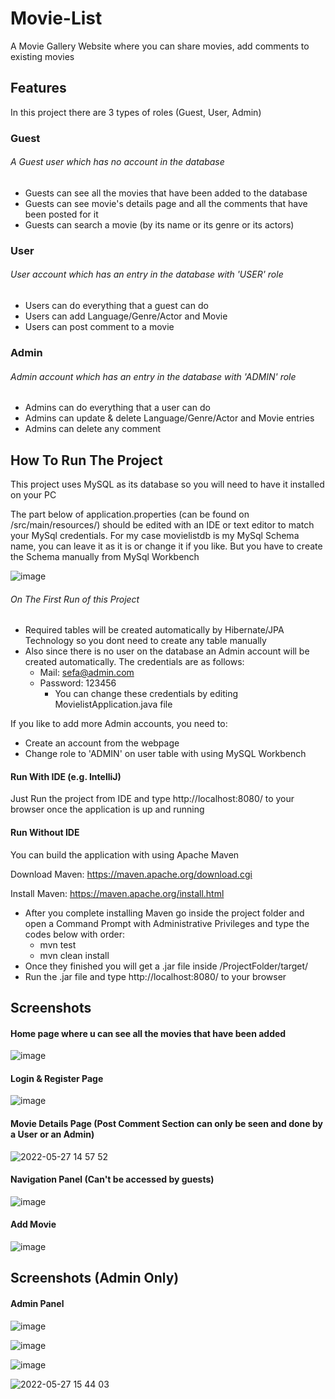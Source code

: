 # Movie-List
A Movie Gallery Website where you can share movies, add comments to existing movies

## Features
In this project there are 3 types of roles (Guest, User, Admin)

### Guest
###### A Guest user which has no account in the database
+ Guests can see all the movies that have been added to the database
+ Guests can see movie's details page and all the comments that have been posted for it
+ Guests can search a movie (by its name or its genre or its actors)

### User
###### User account which has an entry in the database with 'USER' role
+ Users can do everything that a guest can do
+ Users can add Language/Genre/Actor and Movie
+ Users can post comment to a movie

### Admin
###### Admin account which has an entry in the database with 'ADMIN' role
+ Admins can do everything that a user can do
+ Admins can update & delete Language/Genre/Actor and Movie entries
+ Admins can delete any comment

## How To Run The Project
This project uses MySQL as its database so you will need to have it installed on your PC

The part below of application.properties (can be found on /src/main/resources/) should be edited with an IDE or text editor to match your MySql credentials.
For my case movielistdb is my MySql Schema name, you can leave it as it is or change it if you like. But you have to create the Schema manually from MySql Workbench 

![image](https://user-images.githubusercontent.com/83312431/170697679-e37a1481-c9b5-4c6b-89f1-5554e9fa34d3.png)

###### On The First Run of this Project
+ Required tables will be created automatically by Hibernate/JPA Technology so you dont need to create any table manually
+ Also since there is no user on the database an Admin account will be created automatically. The credentials are as follows:
  - Mail:     sefa@admin.com
  - Password: 123456
    - You can change these credentials by editing MovielistApplication.java file

If you like to add more Admin accounts, you need to:
+ Create an account from the webpage
+ Change role to 'ADMIN' on user table with using MySQL Workbench

#### Run With IDE (e.g. IntelliJ)
Just Run the project from IDE and type http://localhost:8080/ to your browser once the application is up and running

#### Run Without IDE
You can build the application with using Apache Maven

Download Maven: https://maven.apache.org/download.cgi

Install Maven: https://maven.apache.org/install.html

+ After you complete installing Maven go inside the project folder and open a Command Prompt with Administrative Privileges and type the codes below with order:
  * mvn test
  * mvn clean install
+ Once they finished you will get a .jar file inside /ProjectFolder/target/
+ Run the .jar file and type http://localhost:8080/ to your browser

## Screenshots
#### Home page where u can see all the movies that have been added
![image](https://user-images.githubusercontent.com/83312431/170699121-dc939601-bb17-4f50-9509-2f43ee66b288.png)

#### Login & Register Page
![image](https://user-images.githubusercontent.com/83312431/170699234-436dae2f-7c8a-483b-8e38-32367ffdd770.png)

#### Movie Details Page (Post Comment Section can only be seen and done by a User or an Admin)
![2022-05-27 14 57 52](https://user-images.githubusercontent.com/83312431/170695422-886ea10f-302d-4586-bbae-5e1e33650da3.png)

#### Navigation Panel (Can't be accessed by guests)
![image](https://user-images.githubusercontent.com/83312431/170700221-ae5b3257-9217-4fb8-b7be-df621623e8e4.png)

#### Add Movie
![image](https://user-images.githubusercontent.com/83312431/170700513-5dd94c47-8140-48d4-a3cc-12edf9006624.png)

## Screenshots (Admin Only)
#### Admin Panel
![image](https://user-images.githubusercontent.com/83312431/170700727-3cd7f8a1-8867-4636-ac0b-f8611196f5bc.png)

![image](https://user-images.githubusercontent.com/83312431/170701121-0456ca20-2944-44ce-8e91-4e45a44cf45b.png)

![image](https://user-images.githubusercontent.com/83312431/170701191-74436b2f-7cf9-4fcf-b944-5d9afc303122.png)

![2022-05-27 15 44 03](https://user-images.githubusercontent.com/83312431/170701915-35f026f2-8b24-41d5-92cd-4d57bc4893c5.png)







